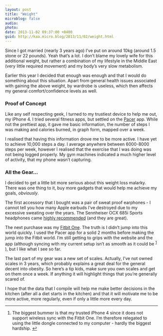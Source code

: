 ```yaml
---
layout: post
title: "Weight"
microblog: false
audio: 
photo: 
date: 2013-11-02 09:37:00 +0400
guid: http://kaa.micro.blog/2013/11/02/weight.html
---
```

<p>Since I got married (nearly 3 years ago) I&rsquo;ve put on around 10kg (around 1.5 stone or 22 pounds). Yeah that&rsquo;s a lot. I don&rsquo;t blame my lovely wife for this additional weight, but rather a combination of my lifestyle in the Middle East (very little required movement) and my body&rsquo;s very slow metabolism.</p>

<p>Earlier this year I decided that enough was enough and that I would do something about this situation. Apart from general health issues associated with gaining the above weight, by wardrobe is useless, which then affects my general comfort/confidence levels as well.</p>

<h3>Proof of Concept</h3>

<p>Like any self respecting geek, I turned to my trustiest device to help me out, my iPhone 4. I tried several fitness apps, but settled on the <a href="https://itunes.apple.com/us/app/pacer-pedometer-plus-weight/id600446812?mt=8">Pacer</a> app. While not the prettiest app, it gave me basic information, the number of steps I was making and calories burned, in graph form, mapped over a week.</p>

<p>I realised that having this information drove me to be more active. I have yet to achieve 10,000 steps a day. I average anywhere between 6000-8000 steps per week, however I realised that the exercise that I was doing was not being logged properly. My gym machines indicated a much higher level of activity, that my phone wasn&rsquo;t capturing.</p>

<h3>All the Gear…</h3>

<p>I decided to get a little bit more serious about this weight loss malarky. There was one thing to it, buy more gadgets that would help me achieve my goals, <em>obviously</em>.</p>

<p>The first accessory that I bought was a pair of sweat proof earphones - I cannot tell you how many Apple earbuds I&rsquo;ve destroyed due to my excessive sweating over the years. The Sennheiser OCX 685i Sports headphones came <a href="http://thewirecutter.com/reviews/the-best-exercise-headphones/">highly recommended</a> (and they are great).</p>

<p>The next purchase was my <a href="http://www.fitbit.com/uk/one">Fitbit One</a>. The truth is I didn&rsquo;t jump into this world quickly. I used the Pacer app for a solid 2 months before making the jump into the Fitbit world. I&rsquo;m still getting to grips with the website and the app (although syncing with my current setup isn&rsquo;t as smooth as it could be <sup id="fnref:1"><a href="1" class="footnote-ref">1</a></sup> ), but I like what I see so far.</p>

<p>The last part of my gear was a new set of scales. Actually, I&rsquo;ve not owned scales in 3 years, which probably explains a great deal for the general decent into obesity. So here&rsquo;s a tip kids, make sure you own scales and get on them once a week. If anything it will highlight things that you&rsquo;re generally scared of.</p>

<p>I hope that the data that I compile will help me make better decisions in the kitchen (after all a diet starts in the kitchen) and that it will motivate me to be more active, more regularly, even if only a little more every day.</p>

<div class="footnotes">
<hr /><ol><li id="fn:1">
<p>The biggest bummer is that my trusted iPhone 4 since it does not support wireless sync with the Fitbit One. I&rsquo;m therefore relegated to using the little dongle connected to my computer - hardly the biggest hardship. <a href="1" class="footnote-backref">↩︎</a></p>
</li>

</ol></div>
